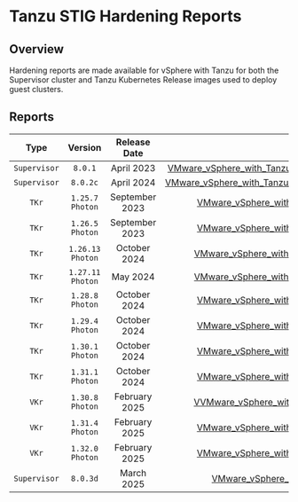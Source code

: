 # Tanzu STIG Hardening Reports

## Overview
Hardening reports are made available for vSphere with Tanzu for both the Supervisor cluster and Tanzu Kubernetes Release images used to deploy guest clusters.

## Reports
|       Type        |       Version      |     Release Date   |      Download      |
|:-----------------:|:------------------:|:------------------:|:------------------:|
|     `Supervisor`  |       `8.0.1`      |     April 2023     |[VMware_vSphere_with_Tanzu_8_Supervisor_Cluster_8.0.1_STIG_Hardening_Overview.pdf](VMware_vSphere_with_Tanzu_8_Supervisor_Cluster_8.0.1_STIG_Hardening_Overview.pdf)|
|     `Supervisor`  |       `8.0.2c`     |     April 2024     |[VMware_vSphere_with_Tanzu_8_Supervisor_Cluster_8.0.2c_STIG_Hardening_Overview.pdf](VMware_vSphere_with_Tanzu_8_Supervisor_Cluster_8.0.2c_STIG_Hardening_Overview.pdf)|
|     `TKr`         |  `1.25.7` `Photon` |     September 2023 |[VMware_vSphere_with_Tanzu_8_TKr_1.25.7_STIG_Hardening_Overview.pdf](VMware_vSphere_with_Tanzu_8_TKr_1.25.7_STIG_Hardening_Overview.pdf)|
|     `TKr`         |  `1.26.5` `Photon` |     September 2023 |[VMware_vSphere_with_Tanzu_8_TKr_1.26.5_STIG_Hardening_Overview.pdf](VMware_vSphere_with_Tanzu_8_TKr_1.26.5_STIG_Hardening_Overview.pdf)|
|     `TKr`         | `1.26.13` `Photon` |     October 2024   |[VMware_vSphere_with_Tanzu_8_TKr_1.26.13_STIG_Hardening_Overview.pdf](VMware_vSphere_with_Tanzu_8_TKr_1.26.13_STIG_Hardening_Overview.pdf)|
|     `TKr`         | `1.27.11` `Photon` |     May 2024       |[VMware_vSphere_with_Tanzu_8_TKr_1.27.11_STIG_Hardening_Overview.pdf](VMware_vSphere_with_Tanzu_8_TKr_1.27.11_STIG_Hardening_Overview.pdf)|
|     `TKr`         |  `1.28.8` `Photon` |     October 2024   |[VMware_vSphere_with_Tanzu_8_TKr_1.28.8_STIG_Hardening_Overview.pdf](VMware_vSphere_with_Tanzu_8_TKr_1.28.8_STIG_Hardening_Overview.pdf)|
|     `TKr`         |  `1.29.4` `Photon` |     October 2024   |[VMware_vSphere_with_Tanzu_8_TKr_1.29.4_STIG_Hardening_Overview.pdf](VMware_vSphere_with_Tanzu_8_TKr_1.29.4_STIG_Hardening_Overview.pdf)|
|     `TKr`         |  `1.30.1` `Photon` |     October 2024   |[VMware_vSphere_with_Tanzu_8_TKr_1.30.1_STIG_Hardening_Overview.pdf](VMware_vSphere_with_Tanzu_8_TKr_1.30.1_STIG_Hardening_Overview.pdf)|
|     `TKr`         |  `1.31.1` `Photon` |     October 2024   |[VMware_vSphere_with_Tanzu_8_TKr_1.31.1_STIG_Hardening_Overview.pdf](VMware_vSphere_with_Tanzu_8_TKr_1.31.1_STIG_Hardening_Overview.pdf)|
|     `VKr`         |  `1.30.8` `Photon` |     February 2025  |[VVMware_vSphere_with_Tanzu_8_VKr_1.30.8_STIG_Hardening_Overview.pdf](VMware_vSphere_with_Tanzu_8_VKr_1.30.8_STIG_Hardening_Overview.pdf)|
|     `VKr`         |  `1.31.4` `Photon` |     February 2025  |[VMware_vSphere_with_Tanzu_8_VKr_1.31.4_STIG_Hardening_Overview.pdf](VMware_vSphere_with_Tanzu_8_VKr_1.31.4_STIG_Hardening_Overview.pdf)|
|     `VKr`         |  `1.32.0` `Photon` |     February 2025  |[VMware_vSphere_with_Tanzu_8_VKr_1.32.0_STIG_Hardening_Overview.pdf](VMware_vSphere_with_Tanzu_8_VKr_1.32.0_STIG_Hardening_Overview.pdf)|
|     `Supervisor`  |       `8.0.3d`     |     March 2025     |[VMware_vSphere_Supervisor_8.0.3d_STIG_Hardening_Overview.pdf](VMware_vSphere_Supervisor_8.0.3d_STIG_Hardening_Overview.pdf)|
